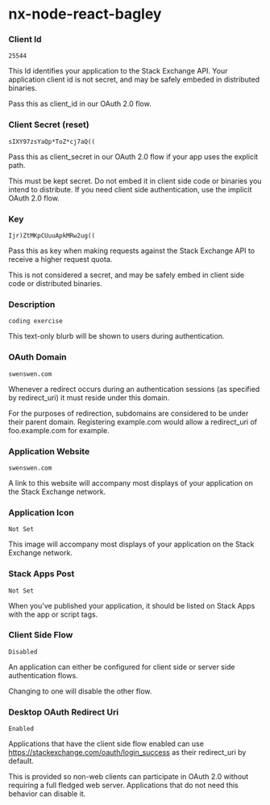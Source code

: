 # nx-node-react-bagley

### Client Id
```
25544
```
This Id identifies your application to the Stack Exchange API. Your application client id is not secret, and may be safely embeded in distributed binaries.

Pass this as client_id in our OAuth 2.0 flow.

### Client Secret (reset)
```
sIXY97zsYaQp*ToZ*cj7aQ((
```
Pass this as client_secret in our OAuth 2.0 flow if your app uses the explicit path.

This must be kept secret. Do not embed it in client side code or binaries you intend to distribute. If you need client side authentication, use the implicit OAuth 2.0 flow.

### Key
```
Ijr)ZtMKpCUuuApkMRw2ug((
```
Pass this as key when making requests against the Stack Exchange API to receive a higher request quota.

This is not considered a secret, and may be safely embed in client side code or distributed binaries.

### Description
```
coding exercise
```
This text-only blurb will be shown to users during authentication.

### OAuth Domain
```
swenswen.com
```
Whenever a redirect occurs during an authentication sessions (as specified by redirect_uri) it must reside under this domain.

For the purposes of redirection, subdomains are considered to be under their parent domain. Registering example.com would allow a redirect_uri of foo.example.com for example.

### Application Website
```
swenswen.com
```
A link to this website will accompany most displays of your application on the Stack Exchange network.

### Application Icon
`Not Set`

This image will accompany most displays of your application on the Stack Exchange network.

### Stack Apps Post
`Not Set`

When you've published your application, it should be listed on Stack Apps with the app or script tags.

### Client Side Flow
`Disabled`

An application can either be configured for client side or server side authentication flows.

Changing to one will disable the other flow.

### Desktop OAuth Redirect Uri
`Enabled`

Applications that have the client side flow enabled can use https://stackexchange.com/oauth/login_success as their redirect_uri by default.

This is provided so non-web clients can participate in OAuth 2.0 without requiring a full fledged web server. Applications that do not need this behavior can disable it.